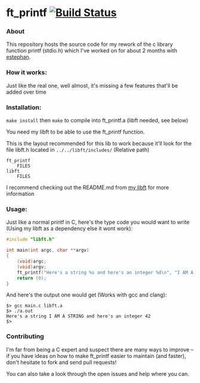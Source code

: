 # ft_printf [![Build Status](https://travis-ci.org/Seluj78/ft_printf.svg?branch=master)](https://travis-ci.org/Seluj78/ft_printf)

### About
This repository hosts the source code for my rework of the c library function printf (stdio.h)
which I've worked on for about 2 months with [estephan](https://github.com/ElliottStephan "estephan").


### How it works:

Just like the real one, well almost, it's missing a few features that'll be added over time

### Installation:

`make install` then `make` to compile into ft_printf.a (libft needed, see below)

You need my libft to be able to use the ft_printf function.

This is the layout recommended for this lib to work because it'll look for the file libft.h located in `../../libft/includes/` (Relative path)

```text
ft_printf
    FILES
libft
    FILES
```

I recommend checking out the README.md from [my libft](https://github.com/Seluj78/libft "My libft") for more information

### Usage:

Just like a normal printf in C, here's the type code you would want to write (Using my libft as a dependency else it wont work):

```objectivec
#include "libft.h"

int main(int argc, char **argv)
{
    (void)argc;
    (void)argv;
    ft_printf("Here's a string %s and here's an integer %d\n", "I AM A STRING", 42);
    return (0);
}
```

And here's the output one would get (Works with gcc and clang):
```commandline
$> gcc main.c libft.a
$> ./a.out
Here's a string I AM A STRING and here's an integer 42
$>
```

### Contributing

I'm far from being a C expert and suspect there are many ways to improve – if you have ideas on how to make ft_printf easier to maintain (and faster), don't hesitate to fork and send pull requests!

You can also take a look through the open issues and help where you can.